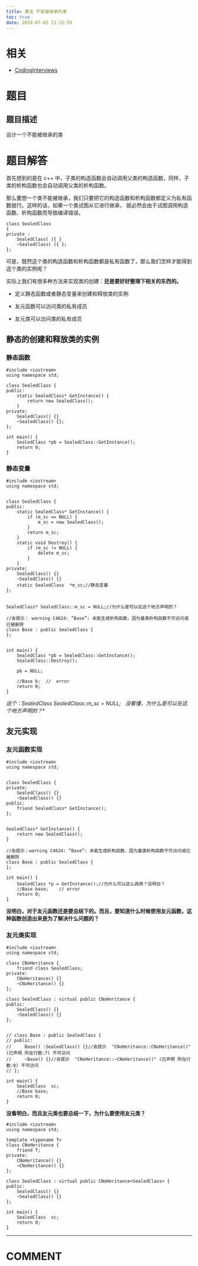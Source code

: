 ```yaml
---
title: 算法 不能被继承的类
toc: true
date: 2018-07-05 21:32:59
---
```


# 相关

- [CodingInterviews](https://github.com/gatieme/CodingInterviews)





# 题目




## 题目描述


设计一个不能被继承的类


##




# 题目解答


首先想到的是在 c++ 中，子类的构造函数会自动调用父类的构造函数，同样，子类的析构函数也会自动调用父类的析构函数。

那么要想一个类不能被继承，我们只要把它的构造函数和析构函数都定义为私有函数就行。这样的话，如果一个类试图从它进行继承， 就必然会由于试图调用构造函数、析构函数而导致编译错误。


    class SealedClass
    {
    private :
        SealedClass( ){ }
        ~SealedClass( ){ };
    };


可是，既然这个类的构造函数和析构函数都是私有函数了，那么我们怎样才能得到这个类的实例呢？

实际上我们有很多种方法来实现类的创建：**还是要好好整理下相关的东西的。**




  * 定义静态函数或者静态变量来创建和释放类的实例


  * 友元函数可以访问类的私有成员


  * 友元类可以访问类的私有成员




## 静态的创建和释放类的实例




### [](https://github.com/gatieme/CodingInterviews/tree/master/048-%E4%B8%8D%E8%83%BD%E8%A2%AB%E7%BB%A7%E6%89%BF%E7%9A%84%E7%B1%BB#41%E9%9D%99%E6%80%81%E5%87%BD%E6%95%B0)静态函数




    #include <iostream>
    using namespace std;

    class SealedClass {
    public:
    	static SealedClass* GetInstance() {
    		return new SealedClass();
    	}
    private:
    	SealedClass() {}
    	~SealedClass() {};
    };

    int main() {
    	SealedClass *pb = SealedClass::GetInstance();
    	return 0;
    }




### 静态变量




    #include <iostream>
    using namespace std;


    class SealedClass {
    public:
    	static SealedClass* GetInstance() {
    		if (m_sc == NULL) {
    			m_sc = new SealedClass();
    		}
    		return m_sc;
    	}
    	static void Destroy() {
    		if (m_sc != NULL) {
    			delete m_sc;
    		}
    	}
    private:
    	SealedClass() {}
    	~SealedClass() {}
    	static SealedClass  *m_sc;//静态变量
    };


    SealedClass* SealedClass::m_sc = NULL;//为什么是可以在这个地方声明的？

    //会提示： warning C4624: “Base”: 未能生成析构函数，因为基类析构函数不可访问或已被删除
    class Base : public SealedClass {
    };


    int main() {
    	SealedClass *pb = SealedClass::GetInstance();
    	SealedClass::Destroy();

    	pb = NULL;

    	//Base b;  //  error
    	return 0;
    }


**这个：SealedClass* SealedClass::m_sc = NULL;   没看懂，为什么是可以在这个地方声明的？**




## 友元实现




### [](https://github.com/gatieme/CodingInterviews/tree/master/048-%E4%B8%8D%E8%83%BD%E8%A2%AB%E7%BB%A7%E6%89%BF%E7%9A%84%E7%B1%BB#51%E5%8F%8B%E5%85%83%E5%87%BD%E6%95%B0%E5%AE%9E%E7%8E%B0)友元函数实现




    #include <iostream>
    using namespace std;


    class SealedClass {
    private:
        SealedClass() {}
        ~SealedClass() {}
    public:
        friend SealedClass* GetInstance();
    };


    SealedClass* GetInstance() {
        return new SealedClass();
    }

    //会提示：warning C4624: “Base”: 未能生成析构函数，因为基类析构函数不可访问或已被删除
    class Base : public SealedClass {
    };

    int main() {
        SealedClass *p = GetInstance();//为什么可以这么调用？没明白？
        //Base base;    // error
        return 0;
    }


**没明白，对于友元函数还是要总结下的。而且，要知道什么时候使用友元函数，这种函数创造出来是为了解决什么问题的？**


### 友元类实现




    #include <iostream>
    using namespace std;

    class CNoHeritance {
        friend class SealedClass;
    private:
        CNoHeritance() {}
        ~CNoHeritance() {}
    };

    class SealedClass : virtual public CNoHeritance {
    public:
        SealedClass() {}
        ~SealedClass() {}
    };


    // class Base : public SealedClass {
    // public:
    //     Base() :SealedClass() {}//会提示  "CNoHeritance::CNoHeritance()" (已声明 所在行数:7) 不可访问
    //     ~Base() {}//会提示  "CNoHeritance::~CNoHeritance()" (已声明 所在行数:8) 不可访问
    // };

    int main() {
        SealedClass  sc;
        //Base base;
        return 0;
    }


**没看明白，而且友元类也要总结一下，为什么要使用友元类？**


    #include <iostream>
    using namespace std;

    template <typename T>
    class CNoHeritance {
        friend T;
    private:
        CNoHeritance() {}
        ~CNoHeritance() {}
    };

    class SealedClass : virtual public CNoHeritance<SealedClass> {
    public:
        SealedClass() {}
        ~SealedClass() {}
    };

    int main() {
        SealedClass  sc;
        return 0;
    }






* * *





# COMMENT

